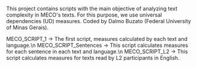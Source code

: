 This project contains scripts with the main objective of analyzing text complexity in MECO's texts. For this purpose, we use universal dependencies (UD) measures. Coded by Dalmo Buzato (Federal University of Minas Gerais).

MECO_SCRIPT_1 -> The first script, measures calculated by each text and language.\n
MECO_SCRIPT_Sentences -> This script calculates measures for each sentence in each text and language.\n 
MECO_SCRIPT_L2 -> This script calculates measures for texts read by L2 participants in English. 
